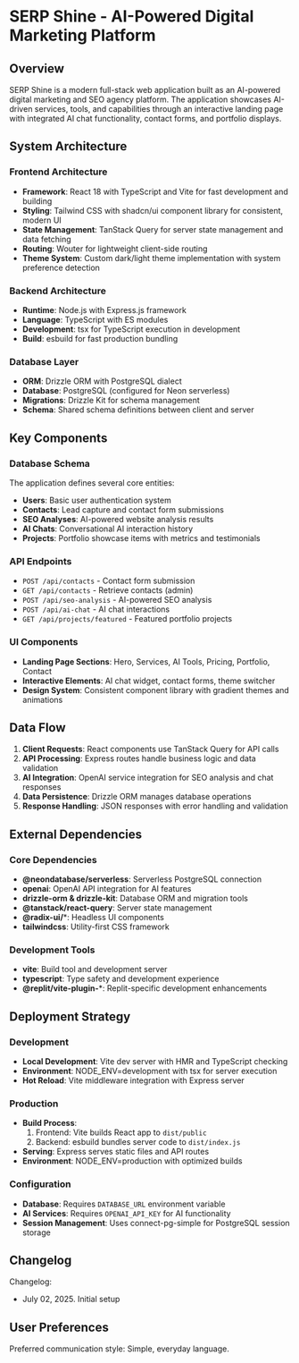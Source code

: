 # SERP Shine - AI-Powered Digital Marketing Platform

## Overview

SERP Shine is a modern full-stack web application built as an AI-powered digital marketing and SEO agency platform. The application showcases AI-driven services, tools, and capabilities through an interactive landing page with integrated AI chat functionality, contact forms, and portfolio displays.

## System Architecture

### Frontend Architecture
- **Framework**: React 18 with TypeScript and Vite for fast development and building
- **Styling**: Tailwind CSS with shadcn/ui component library for consistent, modern UI
- **State Management**: TanStack Query for server state management and data fetching
- **Routing**: Wouter for lightweight client-side routing
- **Theme System**: Custom dark/light theme implementation with system preference detection

### Backend Architecture
- **Runtime**: Node.js with Express.js framework
- **Language**: TypeScript with ES modules
- **Development**: tsx for TypeScript execution in development
- **Build**: esbuild for fast production bundling

### Database Layer
- **ORM**: Drizzle ORM with PostgreSQL dialect
- **Database**: PostgreSQL (configured for Neon serverless)
- **Migrations**: Drizzle Kit for schema management
- **Schema**: Shared schema definitions between client and server

## Key Components

### Database Schema
The application defines several core entities:
- **Users**: Basic user authentication system
- **Contacts**: Lead capture and contact form submissions
- **SEO Analyses**: AI-powered website analysis results
- **AI Chats**: Conversational AI interaction history
- **Projects**: Portfolio showcase items with metrics and testimonials

### API Endpoints
- `POST /api/contacts` - Contact form submission
- `GET /api/contacts` - Retrieve contacts (admin)
- `POST /api/seo-analysis` - AI-powered SEO analysis
- `POST /api/ai-chat` - AI chat interactions
- `GET /api/projects/featured` - Featured portfolio projects

### UI Components
- **Landing Page Sections**: Hero, Services, AI Tools, Pricing, Portfolio, Contact
- **Interactive Elements**: AI chat widget, contact forms, theme switcher
- **Design System**: Consistent component library with gradient themes and animations

## Data Flow

1. **Client Requests**: React components use TanStack Query for API calls
2. **API Processing**: Express routes handle business logic and data validation
3. **AI Integration**: OpenAI service integration for SEO analysis and chat responses
4. **Data Persistence**: Drizzle ORM manages database operations
5. **Response Handling**: JSON responses with error handling and validation

## External Dependencies

### Core Dependencies
- **@neondatabase/serverless**: Serverless PostgreSQL connection
- **openai**: OpenAI API integration for AI features
- **drizzle-orm & drizzle-kit**: Database ORM and migration tools
- **@tanstack/react-query**: Server state management
- **@radix-ui/***: Headless UI components
- **tailwindcss**: Utility-first CSS framework

### Development Tools
- **vite**: Build tool and development server
- **typescript**: Type safety and development experience
- **@replit/vite-plugin-***: Replit-specific development enhancements

## Deployment Strategy

### Development
- **Local Development**: Vite dev server with HMR and TypeScript checking
- **Environment**: NODE_ENV=development with tsx for server execution
- **Hot Reload**: Vite middleware integration with Express server

### Production
- **Build Process**: 
  1. Frontend: Vite builds React app to `dist/public`
  2. Backend: esbuild bundles server code to `dist/index.js`
- **Serving**: Express serves static files and API routes
- **Environment**: NODE_ENV=production with optimized builds

### Configuration
- **Database**: Requires `DATABASE_URL` environment variable
- **AI Services**: Requires `OPENAI_API_KEY` for AI functionality
- **Session Management**: Uses connect-pg-simple for PostgreSQL session storage

## Changelog

Changelog:
- July 02, 2025. Initial setup

## User Preferences

Preferred communication style: Simple, everyday language.